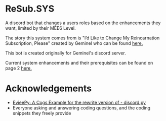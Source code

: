 # ReSub.SYS

A discord bot that changes a users roles based on the enhancements they want, limited by their MEE6 Level.

The story this system comes from is "I’d Like to Change My Reincarnation Subscription, Please" created by Geminel who can be found [here.](https://geminel.wordpress.com/2021/07/07/fancy-seeing-you-here/)

This bot is created originally for Geminel's discord server.

Current system enhancements and their prerequisites can be found on page 2 [here.](https://docs.google.com/spreadsheets/d/17BOjAitr1rFfC3HPiqvUNLFrel9aMh0GyePNIuqHrG4/edit?usp=sharing)

# Acknowledgements
 - [EvieePy: A Cogs Example for the rewrite version of - discord.py](https://gist.github.com/EvieePy/d78c061a4798ae81be9825468fe146be)
 - Everyone asking and answering coding questions, and the coding snippets they freely provide
